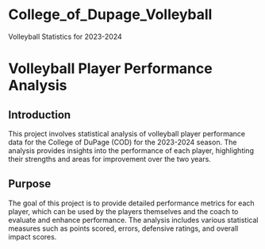 # College_of_Dupage_Volleyball
Volleyball Statistics for 2023-2024

# Volleyball Player Performance Analysis

## Introduction

This project involves statistical analysis of volleyball player performance data for the College of DuPage (COD) for the 2023-2024 season. The analysis provides insights into the performance of each player, highlighting their strengths and areas for improvement over the two years.

## Purpose

The goal of this project is to provide detailed performance metrics for each player, which can be used by the players themselves and the coach to evaluate and enhance performance. The analysis includes various statistical measures such as points scored, errors, defensive ratings, and overall impact scores.
